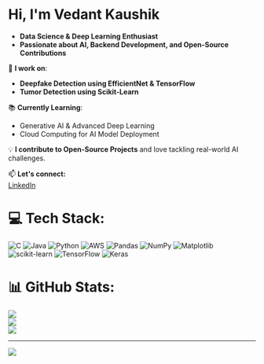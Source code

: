 # Hi, I'm Vedant Kaushik  
- **Data Science & Deep Learning Enthusiast**  
- **Passionate about AI, Backend Development, and Open-Source Contributions**  

🚀 **I work on**:  
- **Deepfake Detection using EfficientNet & TensorFlow**  
- **Tumor Detection using Scikit-Learn**  

📚 **Currently Learning**:  
- Generative AI & Advanced Deep Learning
- Cloud Computing for AI Model Deployment  

💡 **I contribute to Open-Source Projects** and love tackling real-world AI challenges.  
 

📫 **Let's connect:**  
[LinkedIn](https://www.linkedin.com/in/vedant-kaushik-b69916315/) 


# 💻 Tech Stack:
![C](https://img.shields.io/badge/c-%2300599C.svg?style=for-the-badge&logo=c&logoColor=white) ![Java](https://img.shields.io/badge/java-%23ED8B00.svg?style=for-the-badge&logo=openjdk&logoColor=white) ![Python](https://img.shields.io/badge/python-3670A0?style=for-the-badge&logo=python&logoColor=ffdd54) ![AWS](https://img.shields.io/badge/AWS-%23FF9900.svg?style=for-the-badge&logo=amazon-aws&logoColor=white) ![Pandas](https://img.shields.io/badge/pandas-%23150458.svg?style=for-the-badge&logo=pandas&logoColor=white) ![NumPy](https://img.shields.io/badge/numpy-%23013243.svg?style=for-the-badge&logo=numpy&logoColor=white) ![Matplotlib](https://img.shields.io/badge/Matplotlib-%23ffffff.svg?style=for-the-badge&logo=Matplotlib&logoColor=black) ![scikit-learn](https://img.shields.io/badge/scikit--learn-%23F7931E.svg?style=for-the-badge&logo=scikit-learn&logoColor=white) ![TensorFlow](https://img.shields.io/badge/TensorFlow-%23FF6F00.svg?style=for-the-badge&logo=TensorFlow&logoColor=white) ![Keras](https://img.shields.io/badge/Keras-%23D00000.svg?style=for-the-badge&logo=Keras&logoColor=white)
# 📊 GitHub Stats:
![](https://github-readme-stats.vercel.app/api?username=vedant-kaushik&theme=monokai&hide_border=false&include_all_commits=false&count_private=false)<br/>
![](https://nirzak-streak-stats.vercel.app/?user=vedant-kaushik&theme=monokai&hide_border=false)<br/>
![](https://github-readme-stats.vercel.app/api/top-langs/?username=vedant-kaushik&theme=monokai&hide_border=false&include_all_commits=false&count_private=false&layout=compact)

---
[![](https://visitcount.itsvg.in/api?id=vedant-kaushik&icon=0&color=0)](https://visitcount.itsvg.in)

<!-- Proudly created with GPRM ( https://gprm.itsvg.in ) -->
